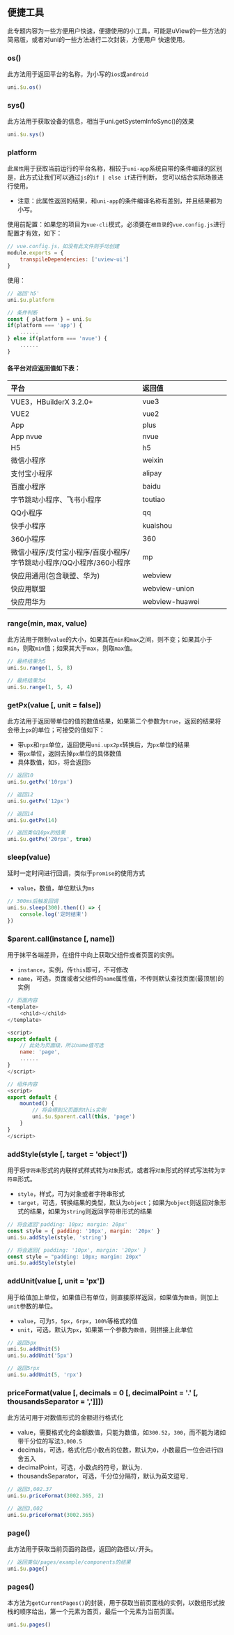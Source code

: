 ## 便捷工具


此专题内容为一些方便用户快速，便捷使用的小工具，可能是uView的一些方法的简易版，或者对uni的一些方法进行二次封装，方便用户
快速使用。


### os()

此方法用于返回平台的名称，为小写的`ios`或`android`  

```js
uni.$u.os()
```


### sys()

此方法用于获取设备的信息，相当于uni.getSystemInfoSync()的效果  

```js
uni.$u.sys()
```


### platform

此`属性`用于获取当前运行的平台名称，相较于`uni-app`系统自带的条件编译的区别是，此方式让我们可以通过`js`的`if | else if`进行判断，
您可以结合实际场景进行使用。  

- 注意：此属性返回的结果，和`uni-app`的条件编译名称有差别，并且结果都为小写。


使用前配置：如果您的项目为`vue-cli`模式，必须要在`根目录`的`vue.config.js`进行配置才有效，如下：

```js
// vue.config.js，如没有此文件则手动创建
module.exports = {
    transpileDependencies: ['uview-ui']
}
```

使用：

```js
// 返回'h5'
uni.$u.platform

// 条件判断
const { platform } = uni.$u
if(platform === 'app') {
	......
} else if(platform === 'nvue') {
	......
}
```

#### 各平台对应返回值如下表：

| 平台							| 返回值		|
|:-								|:-			|
| VUE3，HBuilderX 3.2.0+						        |    vue3       |
| VUE2					        |    vue2       |
| App					        |    plus       |
| App nvue					        |    nvue       |
| H5					        |    h5       |
| 微信小程序					        |    weixin       |
| 支付宝小程序					        |    alipay       |
| 百度小程序					        |    baidu       |
| 字节跳动小程序、飞书小程序						        |    toutiao       |
| QQ小程序						        |    qq       |
| 快手小程序						        |    kuaishou       |
| 360小程序						        |    360       |
| 微信小程序/支付宝小程序/百度小程序/字节跳动小程序/QQ小程序/360小程序						        |    mp       |
| 快应用通用(包含联盟、华为)						        |    webview       |
| 快应用联盟						        |    webview-union       |
| 快应用华为						        |    webview-huawei       |

### range(min, max, value)

此方法用于限制`value`的大小，如果其在`min`和`max`之间，则不变；如果其小于`min`，则取`min`值；如果其大于`max`，则取`max`值。

```js
// 最终结果为5
uni.$u.range(1, 5, 8)

// 最终结果为4
uni.$u.range(1, 5, 4)
```


### getPx(value [, unit = false])

此方法用于返回带单位的值的数值结果，如果第二个参数为`true`，返回的结果将会带上`px`的单位；可接受的值如下：

- 带`upx`和`rpx`单位，返回使用`uni.upx2px`转换后，为`px`单位的结果
- 带`px`单位，返回去掉`px`单位的具体数值
- 具体数值，如`5`，将会返回`5`

```js
// 返回10
uni.$u.getPx('10rpx')

// 返回12
uni.$u.getPx('12px')

// 返回14
uni.$u.getPx(14)

// 返回类似10px的结果
uni.$u.getPx('20rpx', true)
```


### sleep(value)

延时一定时间进行回调，类似于`promise`的使用方式

- `value`，数值，单位默认为`ms`

```js
// 300ms后触发回调
uni.$u.sleep(300).then(() => {
	console.log('定时结束')
})
```


### $parent.call(instance [, name])

用于抹平各端差异，在组件中向上获取父组件或者页面的实例。

- `instance`，实例，传`this`即可，不可修改
- `name`，可选，页面或者父组件的`name`属性值，不传则默认查找页面(最顶层)的实例

```js
// 页面内容
<template>
	<child></child>
</template>

<script>
export default {
	// 此处为页面级，所以name值可选
	name: 'page',
	......
}
</script>

// 组件内容
<script>
export default {
	mounted() {
		// 将会得到父页面的this实例
		uni.$u.$parent.call(this, 'page')
	}
}
</script>
```


### addStyle(style [, target = 'object'])

用于将`字符串`形式的内联样式样式转为`对象`形式，或者将`对象`形式的样式写法转为`字符串`形式。

- `style`，样式，可为对象或者字符串形式
- `target`，可选，转换结果的类型，默认为`object`；如果为`object`则返回对象形式的结果，如果为`string`则返回字符串形式的结果

```js
// 将会返回'padding: 10px; margin: 20px'
const style = { padding: '10px', margin: '20px' }
uni.$u.addStyle(style, 'string')

// 将会返回{ padding: '10px', margin: '20px' }
const style = "padding: 10px; margin: 20px"
uni.$u.addStyle(style)
```


### addUnit(value [, unit = 'px'])

用于给值加上单位，如果值已有单位，则直接原样返回，如果值为`数值`，则加上`unit`参数的单位。

- `value`，可为`5`，`5px`，`6rpx`，`100%`等格式的值
- `unit`，可选，默认为`px`，如果第一个参数为`数值`，则拼接上此单位

```js
// 返回5px
uni.$u.addUnit(5)
uni.$u.addUnit('5px')

// 返回5rpx
uni.$u.addUnit(5, 'rpx')
```


### priceFormat(value [, decimals = 0 [, decimalPoint = '.' [, thousandsSeparator = ',']]])

此方法可用于对数值形式的金额进行格式化

- value，需要格式化的金额数值，只能为数值，如`300.52`，`300`，而不能为诸如带千分位的写法`3,000.5`
- decimals，可选，格式化后小数点的位数，默认为`0`，小数最后一位会进行四舍五入
- decimalPoint，可选，小数点的符号，默认为`.`
- thousandsSeparator，可选，千分位分隔符，默认为英文逗号`,`

```js
// 返回3,002.37
uni.$u.priceFormat(3002.365, 2)

// 返回3,002
uni.$u.priceFormat(3002.365)
```


### page()

此方法用于获取当前页面的路径，返回的路径以`/`开头。

```js
// 返回类似/pages/example/components的结果
uni.$u.page()
```

### pages() <badge text="2.0.22" />

本方法为`getCurrentPages()`的封装，用于获取当前页面栈的实例，以数组形式按栈的顺序给出，第一个元素为首页，最后一个元素为当前页面。

```js
uni.$u.pages()
```

<style scoped>
h4[id=各平台对应返回值如下表] + table thead tr th:nth-child(2){
	width: 40%;
}
</style>
